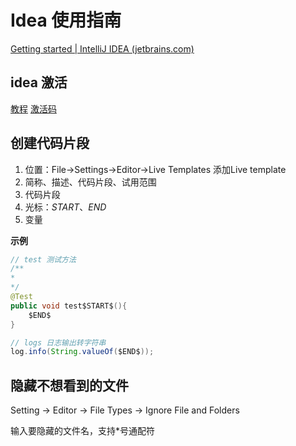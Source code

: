 # Idea 使用指南

[Getting started | IntelliJ IDEA (jetbrains.com)](https://www.jetbrains.com/help/idea/getting-started.html)

## idea 激活

[教程](http://blog.idejihuo.com/topics/jetbrains) [激活码](http://jets.idejihuo.com/)

## 创建代码片段

1. 位置：File->Settings->Editor->Live Templates    添加Live template
2. 简称、描述、代码片段、试用范围
3. 代码片段
4. 光标：$START$、$END$ 
5. 变量

**示例**

```java
// test 测试方法
/**
* 
*/
@Test
public void test$START$(){
    $END$
}

// logs 日志输出转字符串
log.info(String.valueOf($END$));
```

## 隐藏不想看到的文件

Setting -> Editor -> File Types -> Ignore File and Folders

输入要隐藏的文件名，支持*号通配符
